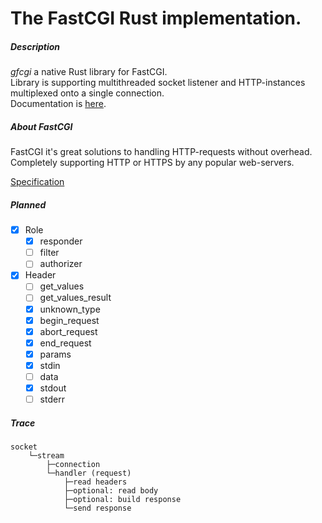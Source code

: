 # The FastCGI Rust implementation.

##### Description
*gfcgi* a native Rust library for FastCGI.  
Library is supporting multithreaded socket listener and HTTP-instances multiplexed onto a single connection.  
Documentation is [here](http://gedweb.github.io/rust-gfcgi/gfcgi/ "Documentation").

##### About FastCGI
FastCGI it's great solutions to handling HTTP-requests without overhead. Completely supporting HTTP or HTTPS by any popular web-servers. 

[Specification](doc/fcgi-spec.md)

##### Planned
- [x] Role
  - [x] responder
  - [ ] filter
  - [ ] authorizer
- [x] Header
  - [ ] get_values
  - [ ] get_values_result
  - [x] unknown_type
  - [x] begin_request
  - [x] abort_request
  - [x] end_request
  - [x] params
  - [x] stdin
  - [ ] data
  - [x] stdout
  - [ ] stderr

##### Trace
    socket
        └─stream
            ├─connection
            └─handler (request)
                ├─read headers
                ├─optional: read body
                ├─optional: build response
                └─send response